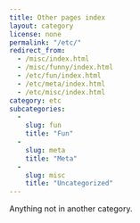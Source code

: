 ```yaml
---
title: Other pages index
layout: category
license: none
permalink: "/etc/"
redirect_from:
  - /misc/index.html
  - /misc/funny/index.html
  - /etc/fun/index.html
  - /etc/meta/index.html
  - /etc/misc/index.html
category: etc
subcategories:
  -
    slug: fun
    title: "Fun"
  -
    slug: meta
    title: "Meta"
  -
    slug: misc
    title: "Uncategorized"
---
```


Anything not in another category.
